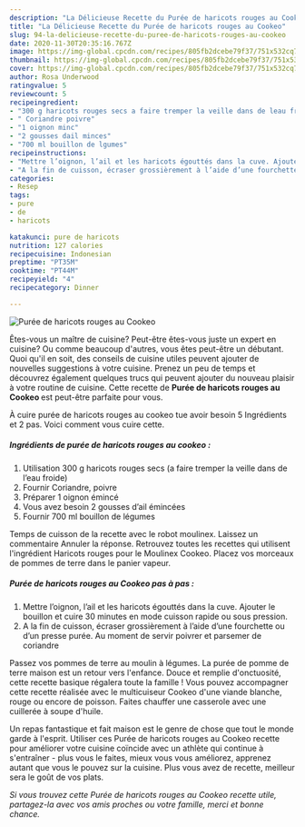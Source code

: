 ```yaml
---
description: "La Délicieuse Recette du Purée de haricots rouges au Cookeo"
title: "La Délicieuse Recette du Purée de haricots rouges au Cookeo"
slug: 94-la-delicieuse-recette-du-puree-de-haricots-rouges-au-cookeo
date: 2020-11-30T20:35:16.767Z
image: https://img-global.cpcdn.com/recipes/805fb2dcebe79f37/751x532cq70/puree-de-haricots-rouges-au-cookeo-photo-principale-de-la-recette.jpg
thumbnail: https://img-global.cpcdn.com/recipes/805fb2dcebe79f37/751x532cq70/puree-de-haricots-rouges-au-cookeo-photo-principale-de-la-recette.jpg
cover: https://img-global.cpcdn.com/recipes/805fb2dcebe79f37/751x532cq70/puree-de-haricots-rouges-au-cookeo-photo-principale-de-la-recette.jpg
author: Rosa Underwood
ratingvalue: 5
reviewcount: 5
recipeingredient:
- "300 g haricots rouges secs a faire tremper la veille dans de leau froide"
- " Coriandre poivre"
- "1 oignon minc"
- "2 gousses dail minces"
- "700 ml bouillon de lgumes"
recipeinstructions:
- "Mettre l’oignon, l’ail et les haricots égouttés dans la cuve. Ajouter le bouillon et cuire 30 minutes en mode cuisson rapide ou sous pression."
- "A la fin de cuisson, écraser grossièrement à l’aide d’une fourchette ou d’un presse purée. Au moment de servir poivrer et parsemer de coriandre"
categories:
- Resep
tags:
- pure
- de
- haricots

katakunci: pure de haricots 
nutrition: 127 calories
recipecuisine: Indonesian
preptime: "PT35M"
cooktime: "PT44M"
recipeyield: "4"
recipecategory: Dinner

---
```



![Purée de haricots rouges au Cookeo](https://img-global.cpcdn.com/recipes/805fb2dcebe79f37/751x532cq70/puree-de-haricots-rouges-au-cookeo-photo-principale-de-la-recette.jpg)

Êtes-vous un maître de cuisine? Peut-être êtes-vous juste un expert en cuisine? Ou comme beaucoup d'autres, vous êtes peut-être un débutant. Quoi qu'il en soit, des conseils de cuisine utiles peuvent ajouter de nouvelles suggestions à votre cuisine. Prenez un peu de temps et découvrez également quelques trucs qui peuvent ajouter du nouveau plaisir à votre routine de cuisine. Cette recette de <strong> Purée de haricots rouges au Cookeo </strong> est peut-être parfaite pour vous.

<!--inarticleads1-->

À cuire purée de haricots rouges au cookeo tue avoir besoin 5 Ingrédients et 2 pas. Voici comment vous cuire cette.

##### Ingrédients de purée de haricots rouges au cookeo :

1. Utilisation 300 g haricots rouges secs (a faire tremper la veille dans de l’eau froide)
1. Fournir  Coriandre, poivre
1. Préparer 1 oignon émincé
1. Vous avez besoin 2 gousses d’ail émincées
1. Fournir 700 ml bouillon de légumes


Temps de cuisson de la recette avec le robot moulinex. Laissez un commentaire Annuler la réponse. Retrouvez toutes les recettes qui utilisent l&#39;ingrédient Haricots rouges pour le Moulinex Cookeo. Placez vos morceaux de pommes de terre dans le panier vapeur. 

<!--inarticleads2-->

##### Purée de haricots rouges au Cookeo pas à pas :

1. Mettre l’oignon, l’ail et les haricots égouttés dans la cuve. Ajouter le bouillon et cuire 30 minutes en mode cuisson rapide ou sous pression.
1. A la fin de cuisson, écraser grossièrement à l’aide d’une fourchette ou d’un presse purée. Au moment de servir poivrer et parsemer de coriandre


Passez vos pommes de terre au moulin à légumes. La purée de pomme de terre maison est un retour vers l&#39;enfance. Douce et remplie d&#39;onctuosité, cette recette basique régalera toute la famille ! Vous pouvez accompagner cette recette réalisée avec le multicuiseur Cookeo d&#39;une viande blanche, rouge ou encore de poisson. Faites chauffer une casserole avec une cuillerée à soupe d&#39;huile. 

<!--inarticleads1-->

<p>
Un repas fantastique et fait maison est le genre de chose que tout le monde garde à l'esprit. Utiliser ces Purée de haricots rouges au Cookeo recette pour améliorer votre cuisine coïncide avec un athlète qui continue à s'entraîner - plus vous le faites, mieux vous vous améliorez, apprenez autant que vous le pouvez sur la cuisine. Plus vous avez de recette, meilleur sera le goût de vos plats.
</p>

<p>
<i>Si vous trouvez cette Purée de haricots rouges au Cookeo recette utile, partagez-la avec vos amis proches ou votre famille, merci et bonne chance.</i>
</p>
